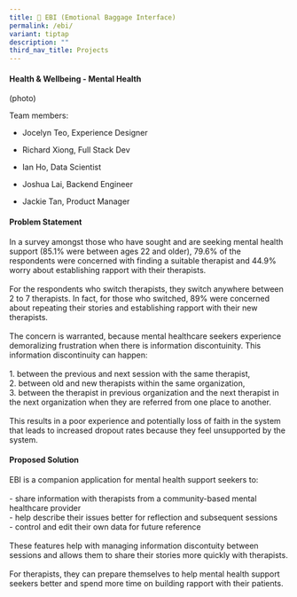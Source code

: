 ```yaml
---
title: 🍤 EBI (Emotional Baggage Interface)
permalink: /ebi/
variant: tiptap
description: ""
third_nav_title: Projects
---
```

<h4><strong>Health &amp; Wellbeing - Mental Health</strong></h4>
<p>(photo)</p>
<p></p>
<p>Team members:</p>
<ul data-tight="true" class="tight">
<li>
<p>Jocelyn Teo, Experience Designer</p>
</li>
<li>
<p>Richard Xiong, Full Stack Dev</p>
</li>
<li>
<p>Ian Ho, Data Scientist</p>
</li>
<li>
<p>Joshua Lai, Backend Engineer</p>
</li>
<li>
<p>Jackie Tan, Product Manager</p>
</li>
</ul>
<h4>Problem Statement</h4>
<p>In a survey amongst those who have sought and are seeking mental health
support (85.1% were between ages 22 and older), 79.6% of the respondents
were concerned with finding a suitable therapist and 44.9% worry about
establishing rapport with their therapists.
<br>
<br>For the respondents who switch therapists, they switch anywhere between
2 to 7 therapists. In fact, for those who switched, 89% were concerned
about repeating their stories and establishing rapport with their new therapists.
<br>
<br>The concern is warranted, because mental healthcare seekers experience
demoralizing frustration when there is information discontuinity. This
information discontinuity can happen:
<br>
<br>1. between the previous and next session with the same therapist,
<br>2. between old and new therapists within the same organization,
<br>3. between the therapist in previous organization and the next therapist
in the next organization when they are referred from one place to another.
<br>
<br>This results in a poor experience and potentially loss of faith in the
system that leads to increased dropout rates because they feel unsupported
by the system.</p>
<p></p>
<h4>Proposed Solution</h4>
<p>EBI is a companion application for mental health support seekers to:
<br>
<br>- share information with therapists from a community-based mental healthcare
provider
<br>- help describe their issues better for reflection and subsequent sessions
<br>- control and edit their own data for future reference
<br>
<br>These features help with managing information discontuity between sessions
and allows them to share their stories more quickly with therapists.
<br>
<br>For therapists, they can prepare themselves to help mental health support
seekers better and spend more time on building rapport with their patients.</p>
<p></p>
<h4></h4>
<p></p>